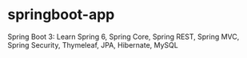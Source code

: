 # springboot-app
Spring Boot 3: Learn Spring 6, Spring Core, Spring REST, Spring MVC, Spring Security, Thymeleaf, JPA, Hibernate, MySQL
